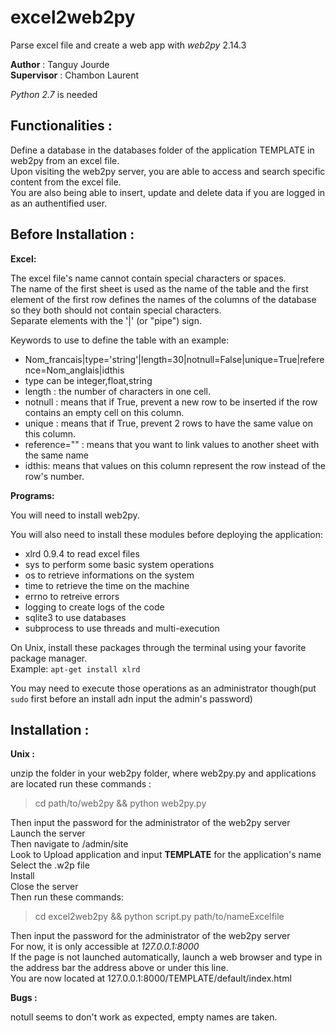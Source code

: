 # excel2web2py
Parse excel file and create a web app with _web2py_ 2.14.3

__Author__ : Tanguy Jourde  
__Supervisor__ : Chambon Laurent

_Python 2.7_ is needed

Functionalities :
----------------
Define a database in the databases folder of the application TEMPLATE in web2py from an excel file.  
Upon visiting the web2py server, you are able to access and search specific content from the excel file.  
You are also being able to insert, update and delete data if you are logged in as an authentified user.

Before Installation :
---------------------

__Excel:__

The excel file's name cannot contain special characters or spaces.  
The name of the first sheet is used as the name of the table and the first element of the first row defines the names of the columns of the database so they both should not contain special characters.  
Separate elements with the '|' (or "pipe") sign. 

Keywords to use to define the table with an example:
- Nom_francais|type='string'|length=30|notnull=False|unique=True|reference=Nom_anglais|idthis
- type can be integer,float,string
- length : the number of characters in one cell.
- notnull : means that if True, prevent a new row to be inserted if the row contains an empty cell on this column.
- unique : means that if True, prevent 2 rows to have the same value on this column.
- reference="" : means that you want to link values to another sheet with the same name
- idthis: means that values on this column represent the row instead of the row's number.

__Programs:__

You will need to install web2py.

You will also need to install these modules before deploying the application:
- xlrd 0.9.4 to read excel files
- sys to perform some basic system operations
- os to retrieve informations on the system
- time to retrieve the time on the machine
- errno to retreive errors
- logging to create logs of the code
- sqlite3 to use databases
- subprocess to use threads and multi-execution

On Unix, install these packages through the terminal using your favorite package manager.  
Example: `apt-get install xlrd`

You may need to execute those operations as an administrator though(put `sudo` first before an install adn input the admin's password)

Installation :
--------------
__Unix :__ 

unzip the folder in your web2py folder, where web2py.py and applications are located
run these commands : 
> cd path/to/web2py && python web2py.py

Then input the password for the administrator of the web2py server  
Launch the server  
Then navigate to /admin/site  
Look to Upload application and input __TEMPLATE__ for the application's name  
Select the .w2p file  
Install  
Close the server  
Then run these commands:
> cd excel2web2py && python script.py path/to/nameExcelfile

Then input the password for the administrator of the web2py server  
For now, it is only accessible at _127.0.0.1:8000_  
If the page is not launched automatically, launch a web browser and type in the address bar the address above or under this line.  
You are now located at 127.0.0.1:8000/TEMPLATE/default/index.html

__Bugs :__

notull seems to don't work as expected, empty names are taken.

